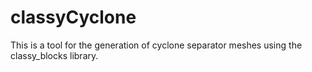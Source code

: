 # classyCyclone
This is a tool for the generation of cyclone separator meshes using the classy_blocks library.
